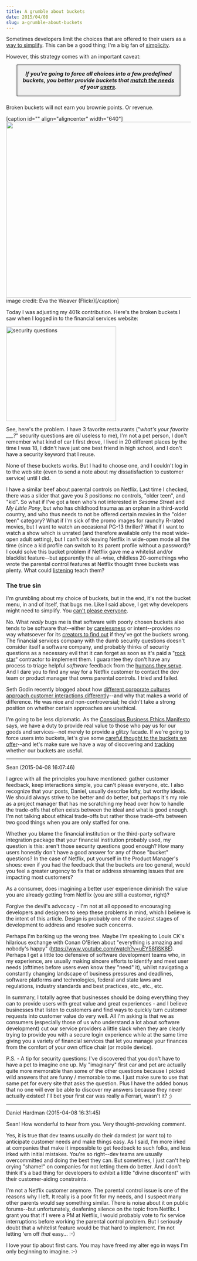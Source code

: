 ```yaml
---
title: A grumble about buckets
date: 2015/04/08
slug: a-grumble-about-buckets
---
```


Sometimes developers limit the choices that are offered to their users as a <a title="6 Strategies to Simplify Software" href="http://codecraft.co/2013/03/12/6-strategies-to-simplify-software/">way to simplify</a>. This can be a good thing; I'm a big fan of <a title="The Power of Simplicity" href="http://codecraft.co/2013/02/15/the-power-of-simplicity/">simplicity</a>.

However, this strategy comes with an important caveat:
<div style="margin-left:2em;margin-right:2em;border:solid 1px black;font-size:105%;font-weight:bold;font-style:italic;text-align:center;background-color:#f0f0f0;padding:1em;margin-bottom:1.5em;">If you're going to force all choices into a few predefined buckets, you better provide buckets that <a href="http://codecraft.co/2012/11/05/why-mental-models-matter/" title="Why Mental Models Matter">match the needs</a> of your <a href="http://codecraft.co/2008/06/25/why-people-are-part-of-a-software-architecture/" title="Why People Are Part of A Software Architecture">users</a>.</div>
Broken buckets will not earn you brownie points. Or revenue.

[caption id="" align="aligncenter" width="640"]<a href="https://www.flickr.com/photos/evaekeblad/3993532812/sizes/z/"><img class="" src="https://farm3.staticflickr.com/2509/3993532812_e63f29c43b_z.jpg" alt="" width="640" height="480" /></a> image credit: Eva the Weaver (Flickr)[/caption]

Today I was adjusting my 401k contribution. Here's the broken buckets I saw when I logged in to the financial services website:

<!--more-->

<a href="https://codecraft.co/wp-content/uploads/2015/04/screen-shot-2015-04-08-at-11-26-44-am.png"><img class="aligncenter wp-image-6054 size-medium" src="https://codecraft.co/wp-content/uploads/2015/04/screen-shot-2015-04-08-at-11-26-44-am.png?w=300" alt="security questions" width="300" height="258" /></a>

See, here's the problem. I have 3 favorite restaurants ("<em>what's your favorite ___?</em>" security questions are <em>all</em> useless to me), I'm not a pet person, I don't remember what kind of car I first drove, I lived in 20 different places by the time I was 18, I didn't have just one best friend in high school, and I don't have a security keyword that I reuse.

None of these buckets works. But I had to choose one, and I couldn't log in to the web site (even to send a note about my dissatisfaction to customer service) until I did.

I have a similar beef about parental controls on Netflix. Last time I checked, there was a slider that gave you 3 positions: no controls, "older teen", and "kid". So what if I've got a teen who's not interested in <em>Sesame Street</em> and <em>My Little Pony</em>, but who has childhood trauma as an orphan in a third-world country, and who thus needs to not be offered certain movies in the "older teen" category? What if I'm sick of the promo images for raunchy R-rated movies, but I want to watch an occasional PG-13 thriller? What if I want to watch a show which is unrated (and therefore available only the most wide-open adult setting), but I can't risk leaving Netflix in wide-open mode all the time (since a kid profile can switch to its parent profile without a password)? I could solve this bucket problem if Netflix gave me a whitelist and/or blacklist feature--but apparently the all-wise, childless 20-somethings who wrote the parental control features at Netflix thought three buckets was plenty. What could <a href="http://codecraft.co/2012/10/02/lynn-bendixsen-listen/" title="Lynn Bendixsen: Listen." target="_blank">listening</a> teach them?

<h3>The true sin</h3>

I'm grumbling about my choice of buckets, but in the end, it's not the bucket menu, in and of itself, that bugs me. Like I said above, I get why developers might need to simplify. You <a href="http://codecraft.co/2012/10/17/flexibility-is-no-virtue/" title="Flexibility is No Virtue" target="_blank">can't please everyone</a>.

No. What <em>really</em> bugs me is that software with poorly chosen buckets also tends to be software that--either by <a href="http://codecraft.co/2013/12/09/a-comedy-of-carelessness/" title="A Comedy of Carelessness">carelessness</a> or intent--provides no way whatsoever for its <a href="http://codecraft.co/2013/05/06/why-your-software-should-cry/" title="Why Your Software Should Cry">creators to find out</a> if they've got the buckets wrong. The financial services company with the dumb security questions doesn't consider itself a software company, and probably thinks of security questions as a necessary evil that it can forget as soon as it's paid a "<a href="http://codecraft.co/2015/03/04/rockstars/" title="“Rockstar Developers” are a dangerous myth">rock star</a>" contractor to implement them. I guarantee they don't have any process to triage helpful <em>software</em> feedback from the <a href="http://codecraft.co/2012/09/04/users-arent-the-only-people-in-your-software/" title="Users Aren’t The Only People In Your Software">humans they serve</a>. And I dare you to find any way for a Netflix customer to contact the dev team or product manager that owns parental controls. I tried and failed.

Seth Godin recently blogged about how <a href="http://sethgodin.typepad.com/seths_blog/2015/03/what-is-customer-service-for.html" target="_blank">different corporate cultures approach customer interactions differently</a>--and why that makes a world of difference. He was nice and non-controversial; he didn't take a strong position on whether certain approaches are unethical.

I'm going to be less diplomatic. As the <a href="http://trevharmon.com/standard-of-business/" target="_blank">Conscious Business Ethics Manifesto</a> says, we have a duty to provide real value to those who pay us for our goods and services--not merely to provide a glitzy facade. If we're going to force users into buckets, let's give some <a href="http://codecraft.co/2012/06/20/role-play-centered-design/" title="Role-Play Centered Design">careful thought to the buckets we offer</a>--and let's make sure we have a way of discovering and <a href="http://codecraft.co/2014/07/21/bridging-the-lacuna-humana/" title="Thoughts On Bridging the “Lacuna Humana”">tracking</a> whether our buckets are useful.

---

Sean (2015-04-08 16:07:46)

I agree with all the principles you have mentioned: gather customer feedback, keep interactions simple, you can't please everyone, etc. I also recognize that your posts, Daniel, usually describe lofty, but worthy ideals. We should always strive to be better and do better, but perhaps it's my role as a project manager that has me scratching my head over how to handle the trade-offs that often exists between the ideal and what is good enough. I'm not talking about ethical trade-offs but rather those trade-offs between two good things when you are only staffed for one.

Whether you blame the financial institution or the third-party software integration package that your financial institution probably used, my question is this: aren't those security questions good enough? How many users honestly don't have a good answer for any of those "bucket" questions? In the case of Netflix, put yourself in the Product Manager's shoes: even if you had the feedback that the buckets are too general, would you feel a greater urgency to fix that or address streaming issues that are impacting most customers?

As a consumer, does imagining a better user experience diminish the value you are already getting from Netflix (you are still a customer, right)?

Forgive the devil's advocacy - I'm not at all opposed to encouraging developers and designers to keep these problems in mind, which I believe is the intent of this article. Design is probably one of the easiest stages of development to address and resolve such concerns.

Perhaps I'm barking up the wrong tree. Maybe I'm speaking to Louis CK's hilarious exchange with Conan O'Brien about "everything is amazing and nobody's happy" (https://www.youtube.com/watch?v=uEY58fiSK8E). Perhaps I get a little too defensive of software development teams who, in my experience, are usually making sincere efforts to identify and meet user needs (ofttimes before users even know they "need" it), whilst navigating a constantly changing landscape of business pressures and deadlines, software platforms and technologies, federal and state laws and regulations, industry standards and best practices, etc., etc., etc.

In summary, I totally agree that businesses should be doing everything they can to provide users with great value and great experiences - and I believe businesses that listen to customers and find ways to quickly turn customer requests into customer value do very well. All I'm asking is that we as consumers (especially those of us who understand a lot about software development) cut our service providers a little slack when they are clearly trying to provide you with a secure login experience while at the same time giving you a variety of financial services that let you manage your finances from the comfort of your own office chair (or mobile device).



P.S. - A tip for security questions: I've discovered that you don't have to have a pet to imagine one up. My "imaginary" first car and pet are actually quite more memorable than some of the other questions because I picked wild answers that are funny / memorable to me. I just make sure to use that same pet for every site that asks the question. Plus I have the added bonus that no one will ever be able to discover my answers because they never actually existed! I'll bet your first car was really a Ferrari, wasn't it? ;)

---

Daniel Hardman (2015-04-08 16:31:45)

Sean! How wonderful to hear from you. Very thought-provoking comment.

Yes, it is true that dev teams usually do their darndest (or want to) to anticipate customer needs and make things easy. As I said, I'm more irked at companies that make it impossible to get feedback to such folks, and less irked with initial mistakes. You're so right--dev teams are usually overcommitted and doing the best they can. But sometimes, I just can't help crying "shame!" on companies for not letting them do better. And I don't think it's a bad thing for developers to exhibit a little "divine discontent" with their customer-aiding constraints.

I'm not a Netflix customer anymore. The parental control issue is one of the reasons why I left. It really is a poor fit for my needs, and I suspect many other parents would say something similar. There is noise about it on public forums--but unfortunately, deafening silence on the topic from Netflix. I grant you that if I were a PM at Netflix, I would probably vote to fix service interruptions before working the parental control problem. But I seriously doubt that a whitelist feature would be that hard to implement. I'm not letting 'em off *that* easy... :-)

I love your tip about first cars. You may have freed my alter ego in ways I'm only beginning to imagine. :-)
